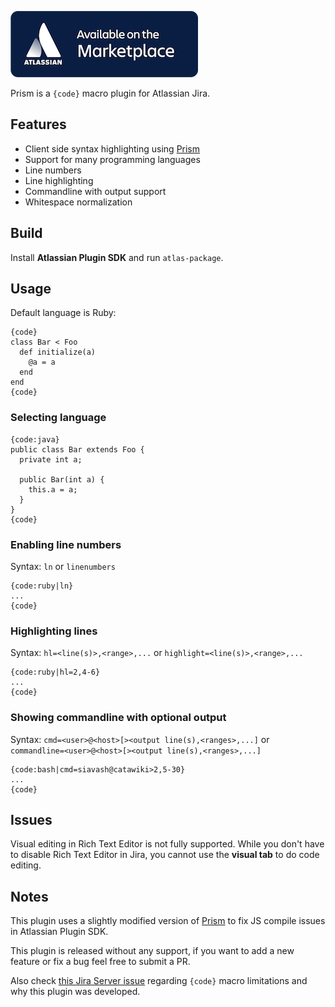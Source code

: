 [![](src/main/resources/images/marketplace.png)](https://marketplace.atlassian.com/plugins/com.catawiki.jira.prism)

Prism is a `{code}` macro plugin for Atlassian Jira.

## Features
* Client side syntax highlighting using [Prism](http://prismjs.com/)
* Support for many programming languages
* Line numbers
* Line highlighting
* Commandline with output support
* Whitespace normalization

## Build
Install **Atlassian Plugin SDK** and run `atlas-package`.

## Usage
Default language is Ruby:

```
{code}
class Bar < Foo
  def initialize(a)
    @a = a
  end
end
{code}
```

### Selecting language

```
{code:java}
public class Bar extends Foo {
  private int a;

  public Bar(int a) {
    this.a = a;
  }
}
{code}
```

### Enabling line numbers

Syntax: `ln` or `linenumbers`

```
{code:ruby|ln}
...
{code}
```

### Highlighting lines

Syntax: `hl=<line(s)>,<range>,...` or `highlight=<line(s)>,<range>,...`

```
{code:ruby|hl=2,4-6}
...
{code}
```

### Showing commandline with optional output

Syntax: `cmd=<user>@<host>[><output line(s),<ranges>,...]` or `commandline=<user>@<host>[><output line(s),<ranges>,...]`

```
{code:bash|cmd=siavash@catawiki>2,5-30}
...
{code}
```

## Issues
Visual editing in Rich Text Editor is not fully supported. While you don't have to disable Rich Text Editor in Jira, you cannot use the **visual tab** to do code editing.

## Notes
This plugin uses a slightly modified version of [Prism](http://prismjs.com/) to fix JS compile issues in Atlassian Plugin SDK.

This plugin is released without any support, if you want to add a new feature or fix a bug feel free to submit a PR.

Also check [this Jira Server issue](https://jira.atlassian.com/browse/JRASERVER-21067) regarding `{code}` macro limitations and why this plugin was developed.
